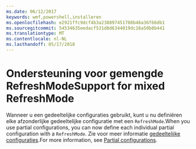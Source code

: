 ```yaml
---
ms.date: 06/12/2017
keywords: wmf,powershell,installeren
ms.openlocfilehash: e2921ffc9dcf4b3a238897451708b46a36f66db1
ms.sourcegitcommit: 54534635eedacf531d8d6344019dc16a50b8b441
ms.translationtype: MT
ms.contentlocale: nl-NL
ms.lasthandoff: 05/17/2018
---
```

# <a name="support-for-mixed-refreshmode"></a><span data-ttu-id="b5066-102">Ondersteuning voor gemengde RefreshMode</span><span class="sxs-lookup"><span data-stu-id="b5066-102">Support for mixed RefreshMode</span></span>

<span data-ttu-id="b5066-103">Wanneer u een gedeeltelijke configuraties gebruikt, kunt u nu definiëren elke afzonderlijke gedeeltelijke configuratie met een `RefreshMode`.</span><span class="sxs-lookup"><span data-stu-id="b5066-103">When you use partial configurations, you can now define each individual partial configuration with a `RefreshMode`.</span></span>
<span data-ttu-id="b5066-104">Zie voor meer informatie [gedeeltelijke configuraties](https://msdn.microsoft.com/powershell/dsc/partialconfigs).</span><span class="sxs-lookup"><span data-stu-id="b5066-104">For more information, see [Partial configurations](https://msdn.microsoft.com/powershell/dsc/partialconfigs).</span></span>
